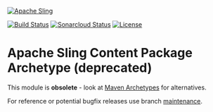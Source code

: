 [![Apache Sling](https://sling.apache.org/res/logos/sling.png)](https://sling.apache.org)

&#32;[![Build Status](https://ci-builds.apache.org/job/Sling/job/modules/job/sling-content-package-archetype/job/master/badge/icon)](https://ci-builds.apache.org/job/Sling/job/modules/job/sling-content-package-archetype/job/master/)&#32;[![Sonarcloud Status](https://sonarcloud.io/api/project_badges/measure?project=apache_sling-content-package-archetype&metric=alert_status)](https://sonarcloud.io/dashboard?id=apache_sling-content-package-archetype) [![License](https://img.shields.io/badge/License-Apache%202.0-blue.svg)](https://www.apache.org/licenses/LICENSE-2.0)


# Apache Sling Content Package Archetype (deprecated)

This module is **obsolete** - look at [Maven Archetypes](https://sling.apache.org/documentation/development/maven-archetypes.html) for alternatives.

For reference or potential bugfix releases use branch [maintenance](https://github.com/apache/sling-content-package-archetype/tree/maintenance).